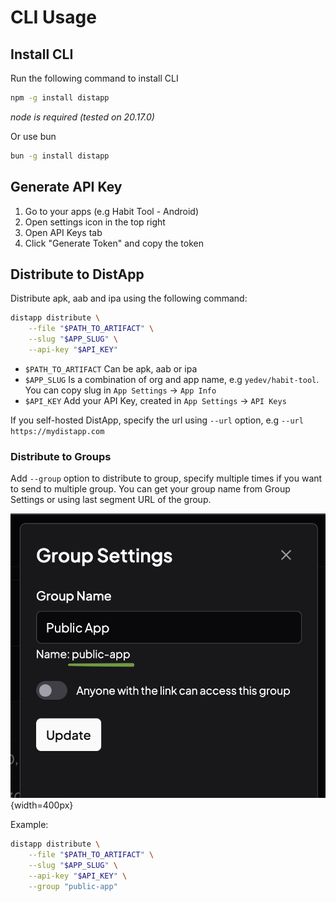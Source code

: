 # CLI Usage

## Install CLI

Run the following command to install CLI

```bash
npm -g install distapp
```

*node is required (tested on 20.17.0)*

Or use bun

```bash
bun -g install distapp
```

## Generate API Key

1. Go to your apps (e.g Habit Tool - Android)
1. Open settings icon in the top right
1. Open API Keys tab
1. Click "Generate Token" and copy the token

## Distribute to DistApp

Distribute apk, aab and ipa using the following command:

```bash
distapp distribute \
    --file "$PATH_TO_ARTIFACT" \
    --slug "$APP_SLUG" \
    --api-key "$API_KEY"
```

- `$PATH_TO_ARTIFACT` Can be apk, aab or ipa
- `$APP_SLUG` Is a combination of org and app name, e.g `yedev/habit-tool`. You can copy slug in `App Settings` -> `App Info`
- `$API_KEY` Add your API Key, created in `App Settings` -> `API Keys`

If you self-hosted DistApp, specify the url using `--url` option, e.g `--url https://mydistapp.com`

### Distribute to Groups

Add `--group` option to distribute to group, specify multiple times if you want to send to multiple group. You can get your group name from Group Settings or using last segment URL of the group.

![Group Setttings](./group-settings.png){width=400px}

Example:

```bash
distapp distribute \
    --file "$PATH_TO_ARTIFACT" \
    --slug "$APP_SLUG" \
    --api-key "$API_KEY" \
    --group "public-app"
```
